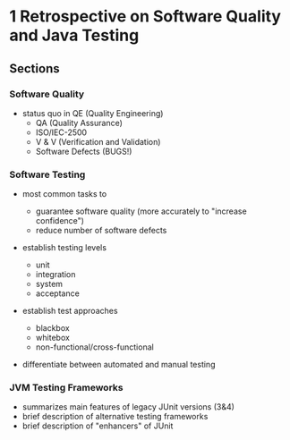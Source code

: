 # 1 Retrospective on Software Quality and Java Testing

## Sections

### Software Quality
- status quo in QE (Quality Engineering)
    - QA (Quality Assurance)
    - ISO/IEC-2500 
    - V & V (Verification and Validation)
    - Software Defects (BUGS!)
    
### Software Testing
- most common tasks to
    - guarantee software quality (more accurately to "increase confidence")
    - reduce number of software defects


- establish testing levels
    - unit
    - integration
    - system
    - acceptance
  
    
- establish test approaches
    - blackbox
    - whitebox
    - non-functional/cross-functional
  
    
- differentiate between automated and manual testing


### JVM Testing Frameworks
- summarizes main features of legacy JUnit versions (3&4)
- brief description of alternative testing frameworks
- brief description of "enhancers" of JUnit